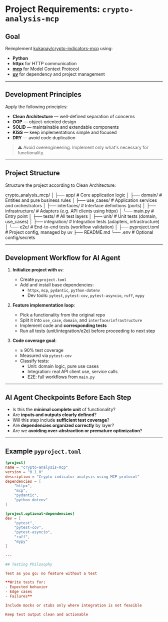 # Project Requirements: `crypto-analysis-mcp`

## Goal

Reimplement [kukapay/crypto-indicators-mcp](https://github.com/kukapay/crypto-indicators-mcp) using:

- **Python**
- **httpx** for HTTP communication
- **[mcp](https://pypi.org/project/mcp/)** for Model Context Protocol
- **[uv](https://docs.astral.sh/uv/)** for dependency and project management

---

## Development Principles

Apply the following principles:

- **Clean Architecture** — well-defined separation of concerns
- **OOP** — object-oriented design
- **SOLID** — maintainable and extendable components
- **KISS** — keep implementations simple and focused
- **DRY** — avoid code duplication

> ⚠ Avoid overengineering. Implement only what's necessary for functionality.

---

## Project Structure

Structure the project according to Clean Architecture:

crypto_analysis_mcp/ 
│ 
├── app/ # Core application logic 
│   ├── domain/ # Entities and pure business rules 
│   ├── use_cases/ # Application services and orchestrators 
│   ├── interfaces/ # Interface definitions (ports) 
│   ├── infrastructure/ # Adapters (e.g. API clients using httpx) 
│   └── main.py # Entry point 
│ 
├── tests/ # All test layers 
│   ├── unit/ # Unit tests (domain, use_cases) 
│   ├── integration/ # Integration tests (adapters, infrastructure) 
│   └── e2e/ # End-to-end tests (workflow validation) 
│ 
├── pyproject.toml # Project config, managed by uv 
├── README.md 
└── .env # Optional config/secrets

---

## Development Workflow for AI Agent

1. **Initialize project with `uv`**:
   - Create `pyproject.toml`
   - Add and install base dependencies:
     - `httpx`, `mcp`, `pydantic`, `python-dotenv`
     - Dev tools: `pytest`, `pytest-cov`, `pytest-asyncio`, `ruff`, `mypy`

2. **Feature implementation loop**:
   - Pick a functionality from the original repo
   - Split it into `use_case`, `domain`, and `interface/infrastructure`
   - Implement code and **corresponding tests**
   - Run all tests (unit/integration/e2e) before proceeding to next step

3. **Code coverage goal**:
   - ≥ 90% test coverage
   - Measured via `pytest-cov`
   - Classify tests:
     - Unit: domain logic, pure use cases
     - Integration: real API client use, service calls
     - E2E: full workflows from `main.py`

---

## AI Agent Checkpoints Before Each Step

- Is this the **minimal complete unit** of functionality?
- Are **inputs and outputs clearly defined**?
- Will this step include **sufficient test coverage**?
- Are **dependencies organized correctly** by layer?
- Are we **avoiding over-abstraction or premature optimization**?

---

## Example `pyproject.toml`

```toml
[project]
name = "crypto-analysis-mcp"
version = "0.1.0"
description = "Crypto indicator analysis using MCP protocol"
dependencies = [
    "httpx",
    "mcp",
    "pydantic",
    "python-dotenv"
]

[project.optional-dependencies]
dev = [
    "pytest",
    "pytest-cov",
    "pytest-asyncio",
    "ruff",
    "mypy"
]

---

## Testing Philosophy

Test as you go: no feature without a test

**Write tests for:
- Expected behavior
- Edge cases
- Failures**

Include mocks or stubs only where integration is not feasible

Keep test output clean and actionable
